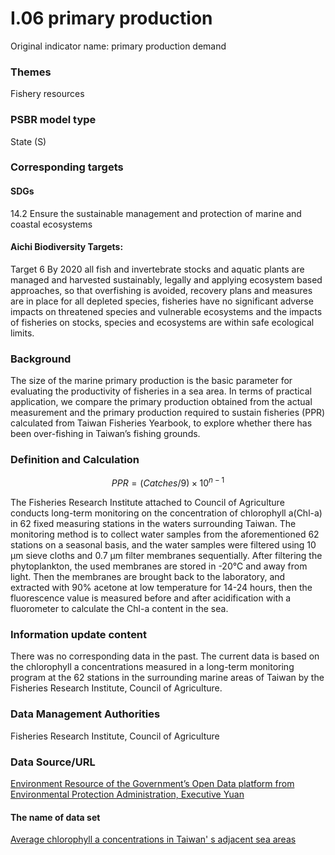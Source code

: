 # I.06 primary production
Original indicator name: primary production demand
<script type="text/javascript" src="http://cdn.mathjax.org/mathjax/latest/MathJax.js?config=TeX-AMS-MML_HTMLorMML"></script>

### Themes
Fishery resources
### PSBR model type
State (S)
### Corresponding targets
#### SDGs
14.2 Ensure the sustainable management and protection of marine and coastal ecosystems
#### Aichi Biodiversity Targets:
Target 6 By 2020 all fish and invertebrate stocks and aquatic plants are managed and harvested sustainably, legally and applying ecosystem based approaches, so that overfishing is avoided, recovery plans and measures are in place for all depleted species, fisheries have no significant adverse impacts on threatened species and vulnerable ecosystems and the impacts of fisheries on stocks, species and ecosystems are within safe ecological limits.
### Background
The size of the marine primary production is the basic parameter for evaluating the productivity of fisheries in a sea area. In terms of practical application, we compare the primary production obtained from the actual measurement and the primary production required to sustain fisheries (PPR) calculated from Taiwan Fisheries Yearbook, to explore whether there has been over-fishing in Taiwan’s fishing grounds.
### Definition and Calculation

$$ PPR=(Catches/9)\times10^{n-1} $$

The Fisheries Research Institute attached to Council of Agriculture conducts long-term monitoring on the concentration of chlorophyll a(Chl-a) in 62 fixed measuring stations in the waters surrounding Taiwan. The monitoring method is to collect water samples from the aforementioned 62 stations on a seasonal basis, and the water samples were filtered using 10 μm sieve cloths and 0.7 μm filter membranes sequentially. After filtering the phytoplankton, the used membranes are stored in -20℃ and away from light. Then the membranes are brought back to the laboratory, and extracted with 90% acetone at low temperature for 14-24 hours, then the fluorescence value is measured before and after acidification with a fluorometer to calculate the Chl-a content in the sea.
### Information update content
There was no corresponding data in the past. The current data is based on the chlorophyll a concentrations measured in a long-term monitoring program at the 62 stations in the surrounding marine areas of Taiwan by the Fisheries Research Institute, Council of Agriculture.
### Data Management Authorities
Fisheries Research Institute, Council of Agriculture
### Data Source/URL
[Environment Resource of the Government’s Open Data platform from Environmental Protection Administration, Executive Yuan](https://opendata.epa.gov.tw)
#### The name of data set
[Average chlorophyll a concentrations in Taiwan' s adjacent sea areas](https://opendata.epa.gov.tw/Data/Contents/WAT00497/)